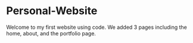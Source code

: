 # Personal-Website
Welcome to my first website using code. We added 3 pages including the home, about, and the portfolio page.
